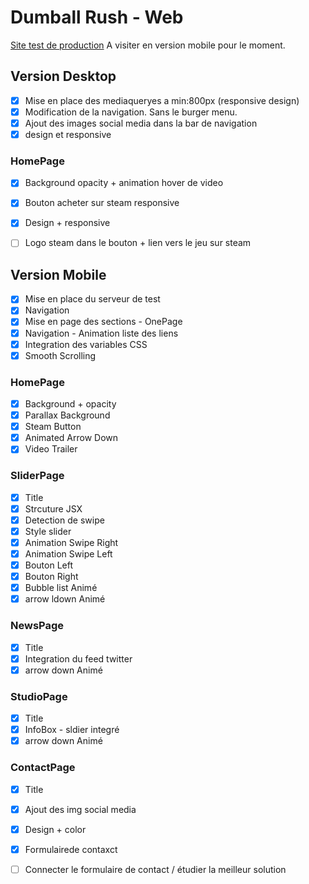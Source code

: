 # Dumball Rush - Web

[Site test de production](https://dumball-rush.web.app/)
A visiter en version mobile pour le moment.


## Version Desktop

-[x] Mise en place des mediaqueryes a min:800px (responsive design)
-[x] Modification de la navigation. Sans le burger menu.
-[x] Ajout des images social media dans la bar de navigation
-[x] design et responsive
### HomePage
- [x] Background opacity + animation hover de video
- [x] Bouton acheter sur steam responsive
- [x] Design + responsive 
- [ ] Logo steam dans le bouton + lien vers le jeu sur steam







## Version Mobile
- [x] Mise en place du serveur de test
- [x] Navigation
- [x] Mise en page des sections - OnePage
- [x] Navigation - Animation liste des liens 
- [x] Integration des variables CSS
- [x] Smooth Scrolling
### HomePage
- [x] Background + opacity
- [x] Parallax Background
- [x] Steam Button 
- [x] Animated Arrow Down
- [x] Video Trailer 
### SliderPage
- [x] Title
- [x] Strcuture JSX 
- [x] Detection de swipe
- [x] Style slider
- [x] Animation Swipe Right
- [x] Animation Swipe Left
- [x] Bouton Left
- [x] Bouton Right
- [x] Bubble list Animé
- [x] arrow ldown Animé
### NewsPage
- [x] Title
- [x] Integration du feed twitter
- [x] arrow down Animé
### StudioPage
- [x] Title
- [x] InfoBox - sldier integré
- [x] arrow down Animé
### ContactPage
- [x] Title
- [x] Ajout des img social media
- [x] Design + color
- [x] Formulairede contaxct
- [ ] Connecter le formulaire de contact / étudier la meilleur solution





